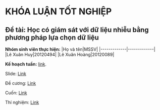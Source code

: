 # KHÓA LUẬN TỐT NGHIỆP
## Đề tài: Học có giám sát với dữ liệu nhiễu bằng phương pháp lựa chọn dữ liệu
**Nhóm sinh viên thực hiện:**
|Họ và tên|MSSV|
|-------------|-------------|
|Lê Xuân Huy|20120494|
|Lê Xuân Hoàng|20120089|

**Kế hoạch tuần:** [link](https://docs.google.com/spreadsheets/d/1kT_yhKGLtJLOF3uFgAWleVLWWvb324zPkenMr5RdX1Y/edit?usp=sharing).

Slide: [Link](https://studenthcmusedu-my.sharepoint.com/:p:/g/personal/20120494_student_hcmus_edu_vn/EROx55rRxqlEhFhoeubtmHcB58GncqwHRzZ2Ds_t97dTcQ?e=FZaDPY)

Đề cương: [Link](https://www.overleaf.com/read/mywgmnxhvmjx#6003c8)

Cuốn: [Link](https://www.overleaf.com/read/qvcnwfpczzsf#b9a03f)

Thí nghiệm: [Link](https://docs.google.com/spreadsheets/d/1P4eEu4l-NYbml7rT8k5n3HuYR58foO-v9iT1qljVBb0/edit?usp=sharing)
